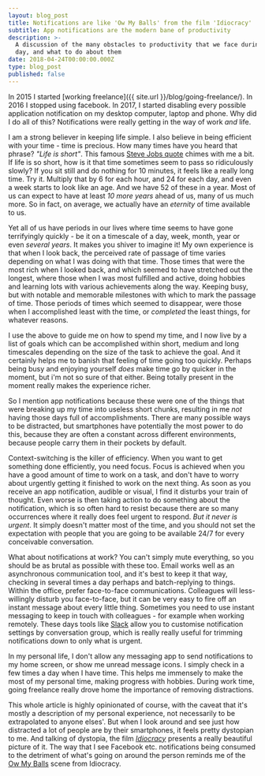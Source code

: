 ```yaml
---
layout: blog_post
title: Notifications are like 'Ow My Balls' from the film 'Idiocracy'
subtitle: App notifications are the modern bane of productivity
description: >-
  A discussion of the many obstacles to productivity that we face during the
  day, and what to do about them
date: 2018-04-24T00:00:00.000Z
type: blog_post
published: false
---
```



In 2015 I started [working freelance]({{ site.url }}/blog/going-freelance/). In 2016 I stopped using facebook. In 2017, I started disabling every possible application notification on my desktop computer, laptop and phone. Why did I do all of this? Notifications were really getting in the way of work *and* life.

I am a strong believer in keeping life simple. I also believe in being efficient with your time - time is precious. How many times have you heard that phrase? *"Life is short"*. This famous [Steve Jobs quote](https://www.goodreads.com/quotes/427317-remembering-that-i-ll-be-dead-soon-is-the-most-important) chimes with me a bit. If life is so short, how is it that time sometimes seem to pass so ridiculously slowly? If you sit still and do nothing for 10 minutes, it feels like a really long time. Try it. Multiply that by 6 for each hour, and 24 for each day, and even a week starts to look like an age. And we have 52 of these in a year. Most of us can expect to have at least *10 more years* ahead of us, many of us much more. So in fact, on average, we actually have an *eternity* of time available to us.

Yet all of us have periods in our lives where time seems to have gone terrifyingly quickly - be it on a timescale of a day, week, month, year or even *several years*. It makes you shiver to imagine it! My own experience is that when I look back, the perceived rate of passage of time varies depending on what I was doing with that time. Those times that were the most rich when I looked back, and which seemed to have stretched out the longest, where those when I was most fulfilled and active, doing hobbies and learning lots with various achievements along the way. Keeping busy, but with notable and memorable milestones with which to mark the passage of time. Those periods of times which seemed to disappear, were those when I accomplished least with the time, or *completed* the least things, for whatever reasons.

I use the above to guide me on how to spend my time, and I now live by a list of goals which can be accomplished within short, medium and long timescales depending on the size of the task to achieve the goal. And it certainly helps me to banish that feeling of time going too quickly. Perhaps being busy and enjoying yourself *does* make time go by quicker in the moment, but i'm not so sure of that either. Being totally present in the moment really makes the experience richer.

So I mention app notifications because these were one of the things that were breaking up my time into useless short chunks, resulting in me *not* having those days full of accomplishments. There are many possible ways to be distracted, but smartphones have potentially the most power to do this, because they are often a constant across different environments, because people carry them in their pockets by default.

Context-switching is the killer of efficiency. When you want to get something done efficiently, you need focus. Focus is achieved when you have a good amount of time to work on a task, and don't have to worry about urgently getting it finished to work on the next thing. As soon as you receive an app notification, audible or visual, I find it disturbs your train of thought. Even worse is then taking action to do something about the notification, which is so often hard to resist because there are so many occurrences where it really does feel urgent to respond. *But it never is urgent*. It simply doesn't matter most of the time, and you should not set the expectation with people that you are going to be available 24/7 for every conceivable conversation.

What about notifications at work? You can't simply mute everything, so you should be as brutal as possible with these too. Email works well as an asynchronous communication tool, and it's best to keep it that way, checking in several times a day perhaps and batch-replying to things. Within the office, prefer face-to-face communications. Colleagues will less-willingly disturb you face-to-face, but it can be very easy to fire off an instant message about every little thing. Sometimes you need to use instant messaging to keep in touch with colleagues - for example when working remotely. These days tools like [Slack](https://slack.com/) allow you to customise notification settings by conversation group, which is really really useful for trimming notifications down to only what is urgent.

In my personal life, I don't allow any messaging app to send notifications to my home screen, or show me unread message icons. I simply check in a few times a day when I have time. This helps me immensely to make the most of my personal time, making progress with hobbies. During work time, going freelance really drove home the importance of removing distractions.

This whole article is highly opinionated of course, with the caveat that it's mostly a description of my personal experience, not necessarily to be extrapolated to anyone elses'. But when I look around and see just how distracted a lot of people are by their smartphones, it feels pretty dystopian to me. And talking of dystopia, the film [*Idiocracy*](https://www.imdb.com/title/tt0387808/) presents a really beautiful picture of it. The way that I see Facebook etc. notifications being consumed to the detriment of what's going on around the person reminds me of the [Ow My Balls](https://www.youtube.com/watch?v=smtSv3e04vM) scene from Idiocracy.

